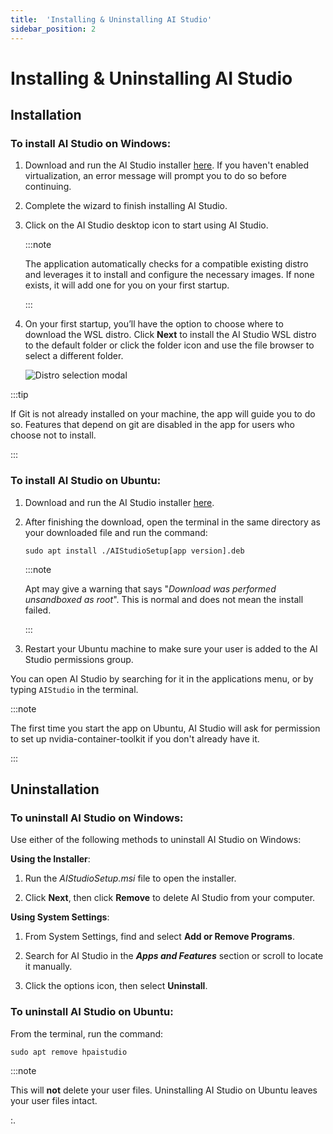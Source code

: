 ```yaml
---
title:  'Installing & Uninstalling AI Studio'
sidebar_position: 2
---
```

# Installing & Uninstalling AI Studio

## Installation
### To install AI Studio on Windows:

1. Download and run the AI Studio installer <a href="/downloads">here</a>. If you haven't enabled virtualization, an error message will prompt you to do so before continuing. 

2. Complete the wizard to finish installing AI Studio.

3. Click on the AI Studio desktop icon to start using AI Studio.

    :::note

    The application automatically checks for a compatible existing distro and leverages it to install and configure the necessary images. If none exists, it will add one for you on your first startup.

    :::

4. On your first startup, you’ll have the option to choose where to download the WSL distro. Click **Next** to install the AI Studio WSL distro to the default folder or click the folder icon and use the file browser to select a different folder.

   ![Distro selection modal](/img/distro-select.png)

:::tip

If Git is not already installed on your machine, the app will guide you to do so. Features that depend on git are disabled in the app for users who choose not to install. 

:::

### To install AI Studio on Ubuntu:

1. Download and run the AI Studio installer <a href="/downloads">here</a>.

2. After finishing the download, open the terminal in the same directory as your downloaded file and run the command:

    `sudo apt install ./AIStudioSetup[app version].deb`

    :::note

    Apt may give a warning that says "*Download was performed unsandboxed as root*". This is normal and does not mean the install failed.

    :::

3. Restart your Ubuntu machine to make sure your user is added to the AI Studio permissions group.

You can open AI Studio by searching for it in the applications menu, or by typing `AIStudio` in the terminal.

:::note

The first time you start the app on Ubuntu, AI Studio will ask for permission to set up nvidia-container-toolkit if you don't already have it. 

:::

## Uninstallation

### To uninstall AI Studio on Windows:

Use either of the following methods to uninstall AI Studio on Windows: 

**Using the Installer**: 

1. Run the *AIStudioSetup.msi* file to open the installer. 

2. Click **Next**, then click **Remove** to delete AI Studio from your computer. 

**Using System Settings**: 

1. From System Settings, find and select **Add or Remove Programs**. 

2. Search for AI Studio in the ***Apps and Features*** section or scroll to locate it manually. 

3. Click the options icon, then select **Uninstall**. 

### To uninstall AI Studio on Ubuntu:

From the terminal, run the command:

`sudo apt remove hpaistudio`

:::note

This will **not** delete your user files. Uninstalling AI Studio on Ubuntu leaves your user files intact.

:.